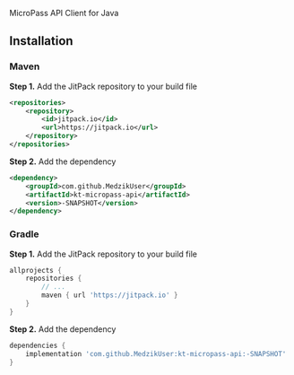MicroPass API Client for Java

## Installation

### Maven

**Step 1.** Add the JitPack repository to your build file

```xml
<repositories>
    <repository>
        <id>jitpack.io</id>
        <url>https://jitpack.io</url>
    </repository>
</repositories>
```

**Step 2.** Add the dependency

```xml
<dependency>
    <groupId>com.github.MedzikUser</groupId>
    <artifactId>kt-micropass-api</artifactId>
    <version>-SNAPSHOT</version>
</dependency>
```

### Gradle

**Step 1.** Add the JitPack repository to your build file

```groovy
allprojects {
    repositories {
        // ...
        maven { url 'https://jitpack.io' }
    }
}
```

**Step 2.** Add the dependency

```groovy
dependencies {
    implementation 'com.github.MedzikUser:kt-micropass-api:-SNAPSHOT'
}
```
